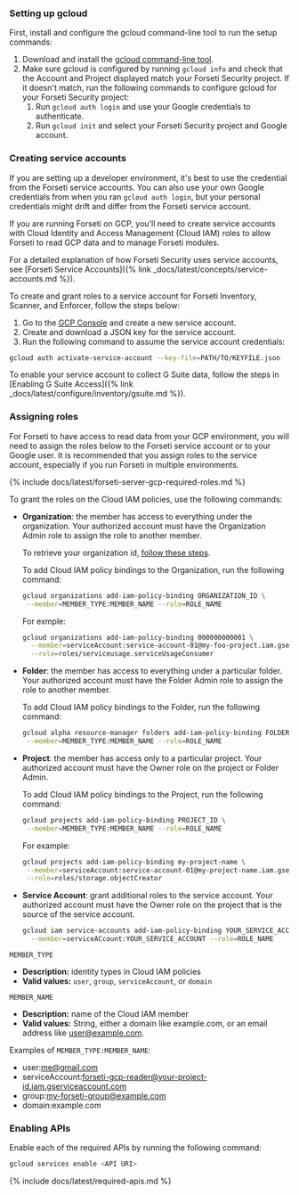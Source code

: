 ### Setting up gcloud

First, install and configure the gcloud command-line tool to run
the setup commands:

  1. Download and install the [gcloud command-line tool](https://cloud.google.com/sdk/docs/).
  1. Make sure gcloud is configured by running `gcloud info` and check that the
  Account and Project displayed match your Forseti Security project. If it
  doesn't match, run the following commands to configure gcloud for your
  Forseti Security project:
      1. Run `gcloud auth login` and use your Google credentials to authenticate.
      1. Run `gcloud init` and select your Forseti Security project and Google
      account.

### Creating service accounts

If you are setting up a developer environment, it's best to use the credential
from the Forseti service accounts. You can also use your own Google credentials
from when you ran `gcloud auth login`, but your personal credentials might drift
and differ from the Forseti service account.

If you are running Forseti on GCP, you'll need to create service accounts with
Cloud Identity and Access Management (Cloud IAM) roles to allow Forseti to
read GCP data and to manage Forseti modules.

For a detailed explanation of how Forseti Security uses service accounts, see
[Forseti Service Accounts]({% link _docs/latest/concepts/service-accounts.md %}).

To create and grant roles to a service account for Forseti Inventory,
Scanner, and Enforcer, follow the steps below:

  1. Go to the [GCP Console](https://console.cloud.google.com/iam-admin/serviceaccounts)
  and create a new service account.
  1. Create and download a JSON key for the service account.
  1. Run the following command to assume the service account credentials:

  ```bash
  gcloud auth activate-service-account --key-file=PATH/TO/KEYFILE.json
  ```

To enable your service account to collect G Suite data, follow the steps in
[Enabling G Suite Access]({% link _docs/latest/configure/inventory/gsuite.md %}).

### Assigning roles

For Forseti to have access to read data from your GCP environment,
you will need to assign the roles below to the Forseti service account or to
your Google user. It is recommended that you assign roles to the service account,
especially if you run Forseti in multiple environments.

{% include docs/latest/forseti-server-gcp-required-roles.md %}

To grant the roles on the Cloud IAM policies, use the following commands:

  * **Organization**: the member has access to everything under the organization.
    Your authorized account must have the Organization Admin role to assign the role to another member.
    
    To retrieve your organization id, [follow these steps](https://cloud.google.com/resource-manager/docs/creating-managing-organization#retrieving_your_organization_id).

    To add Cloud IAM policy bindings to the Organization, run the following command:

    ```bash
    gcloud organizations add-iam-policy-binding ORGANIZATION_ID \
     --member=MEMBER_TYPE:MEMBER_NAME --role=ROLE_NAME
    ```
    
    For exmple:
    
    ```bash
    gcloud organizations add-iam-policy-binding 000000000001 \
      --member=serviceAccount:service-account-01@my-foo-project.iam.gserviceaccount.com \
      --role=roles/serviceusage.serviceUsageConsumer
    ```

  * **Folder**: the member has access to everything under a particular folder.
    Your authorized account must have the Folder Admin role to assign the role to another member.

    To add Cloud IAM policy bindings to the Folder, run the following command:

    ```bash
    gcloud alpha resource-manager folders add-iam-policy-binding FOLDER_ID \
     --member=MEMBER_TYPE:MEMBER_NAME --role=ROLE_NAME
    ```

  * **Project**: the member has access only to a particular project.
    Your authorized account must have the Owner role on the project or Folder Admin.

    To add Cloud IAM policy bindings to the Project, run the following command:

    ```bash
    gcloud projects add-iam-policy-binding PROJECT_ID \
     --member=MEMBER_TYPE:MEMBER_NAME --role=ROLE_NAME
    ```
    
    For example:
    
    ```bash
    gcloud projects add-iam-policy-binding my-project-name \
     --member=serviceAccount:service-account-01@my-project-name.iam.gserviceaccount.com \
     --role=roles/storage.objectCreator
    ```

  * **Service Account**: grant additional roles to the service account.
    Your authorized account must have the Owner role on the project that is
    the source of the service account.

    ```bash
    gcloud iam service-accounts add-iam-policy-binding YOUR_SERVICE_ACCOUNT \
      --member=serviceACcount:YOUR_SERVICE_ACCOUNT --role=ROLE_NAME
    ```

`MEMBER_TYPE`
  * **Description:** identity types in Cloud IAM policies
  * **Valid values:** `user`, `group`, `serviceAccount`, or `domain`

`MEMBER_NAME`
  * **Description:** name of the Cloud IAM member
  * **Valid values:** String, either a domain like example.com, or an email
  address like user@example.com.

Examples of `MEMBER_TYPE:MEMBER_NAME`:

  * user:me@gmail.com
  * serviceAccount:forseti-gcp-reader@your-project-id.iam.gserviceaccount.com
  * group:my-forseti-group@example.com
  * domain:example.com

### Enabling APIs

Enable each of the required APIs by running the following command:

  ```bash
  gcloud services enable <API URI>
  ```

  {% include docs/latest/required-apis.md %}
